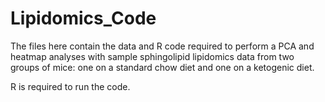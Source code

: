 # Lipidomics_Code

The files here contain the data and R code required to perform a PCA and heatmap analyses with sample sphingolipid lipidomics data from two groups of mice: one on a standard chow diet and one on a ketogenic diet.

R is required to run the code.

